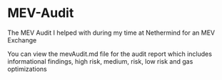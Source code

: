 # MEV-Audit
 The MEV Audit I helped with during my time at Nethermind for an MEV Exchange

You can view the mevAudit.md file for the audit report which includes informational findings, high risk, medium, risk, low risk and gas optimizations  
